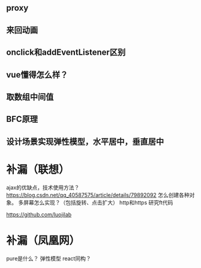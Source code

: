 ## proxy
## 来回动画
## onclick和addEventListener区别
## vue懂得怎么样？
## 取数组中间值
## BFC原理
## 设计场景实现弹性模型，水平居中，垂直居中

# 补漏（联想）
ajax的优缺点，技术使用方法？ https://blog.csdn.net/qq_40587575/article/details/79892092
怎么创建各种对象。
多屏幕怎么实现？（包括旋转、点击扩大）
http和https
研究ft代码

https://github.com/luojilab


# 补漏（凤凰网）
pure是什么？
弹性模型
react同构？

